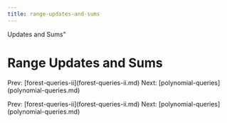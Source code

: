 ```yaml
---
title: range-updates-and-sums
---
```


Updates and Sums\"

# Range Updates and Sums

Prev: \[forest-queries-ii](forest-queries-ii.md)
Next:
\[polynomial-queries](polynomial-queries.md)

Prev: \[forest-queries-ii](forest-queries-ii.md)
Next:
\[polynomial-queries](polynomial-queries.md)
